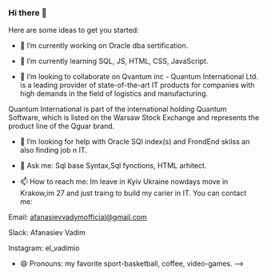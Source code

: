 ### Hi there 👋
Here are some ideas to get you started:

- 🔭 I’m currently working on Oracle dba sertification.

- 🌱 I’m currently learning SQL, JS, HTML, CSS, JavaScript. 

- 👯 I’m looking to collaborate on Qvantum inc - 
Quantum International Ltd. is a leading provider of state-of-the-art IT products for companies with high demands in the field of logistics and manufacturing.

Quantum International is part of the international holding Quantum Software, which is listed on the Warsaw Stock Exchange and represents the product line of the Qguar brand.

- 🤔 I’m looking for help with Oracle SQl index(s) and FrondEnd skilss an also finding job n IT.

- 💬 Ask me: Sql base Syntax,Sql fynctions, HTML arhitect. 

- 📫 How to reach me: 
Im leave in Kyiv Ukraine nowdays move in Krakow,im 27 and just traing to build my carier in IT.
You can contact me:

Email: afanasievvadymofficial@gmail.com

Slack: Afanasiev Vadim

Instagram: el_vadimio

- 😄 Pronouns: my favorite sport-basketball, coffee, video-games.
-->
